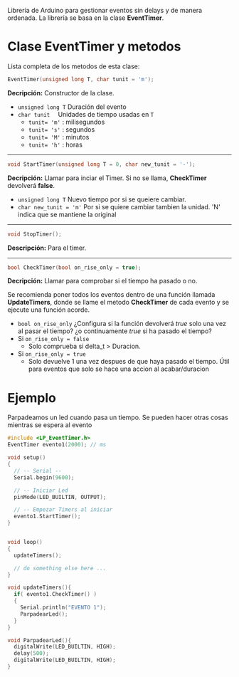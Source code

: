 Librería de Arduino para gestionar eventos sin delays y de manera ordenada.
La librería se basa en la clase **EventTimer**.

# Clase EventTimer y metodos
Lista completa de los metodos de esta clase:



```cpp
EventTimer(unsigned long T, char tunit = 'm');
```

**Decripción:** Constructor de la clase.

*  `unsigned long T` Duración del evento
*  `char tunit  ` Unidades de tiempo usadas en `T`
    *  `tunit= 'm'` : milisegundos
    *  `tunit= 's'` : segundos
    *  `tunit= 'M'` : minutos
    *  `tunit= 'h'` : horas

---
```cpp
void StartTimer(unsigned long T = 0, char new_tunit = '-');
```

**Decripción:** Llamar para inciar el Timer. Si no se llama, __CheckTimer__ devolverá __false__.

* `unsigned long T` Nuevo tiempo por si se queiere cambiar.
* `char new_tunit = 'm'` Por si se quiere cambiar tambien la unidad.
'N' indica que se mantiene la original

---
```cpp
void StopTimer();
```
__Descripción:__ Para el timer.

---

```cpp
bool CheckTimer(bool on_rise_only = true);
```

**Decripción:**
Llamar para comprobar si el tiempo ha pasado o no.

Se recomienda poner todos los
eventos dentro de una función llamada **UpdateTimers**, donde se llame el metodo
**CheckTimer** de cada evento y se ejecute una función acorde.

*  `bool on_rise_only` ¿Configura si la función devolverá *true* solo una vez al
pasar el tiempo? ¿o continuamente *true* si ha pasado el tiempo?
  * Si `on_rise_only = false`
    * Solo comprueba si delta_t > Duracion.
  * Si `on_rise_only = true`
    *  Solo devuelve 1 una vez despues de que haya pasado el tiempo.
       Útil para eventos que solo se hace una accion al acabar/duracion

# Ejemplo

Parpadeamos un led cuando pasa un tiempo. Se pueden hacer otras cosas mientras se espera al evento

```cpp
#include <LP_EventTimer.h>
EventTimer evento1(2000); // ms

void setup()
{
  // -- Serial --
  Serial.begin(9600);

  // -- Iniciar Led
  pinMode(LED_BUILTIN, OUTPUT);

  // -- Empezar Timers al iniciar
  evento1.StartTimer();
}


void loop()
{
  updateTimers();

  // do something else here ...
}

void updateTimers(){
  if( evento1.CheckTimer() )
  {
    Serial.println("EVENTO 1");
    ParpadearLed();
  }
}

void ParpadearLed(){
  digitalWrite(LED_BUILTIN, HIGH);
  delay(500);
  digitalWrite(LED_BUILTIN, HIGH);
}
```
